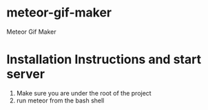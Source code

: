 # meteor-gif-maker
Meteor Gif Maker

# Installation Instructions and start server #
1. Make sure you are under the root of the project
2. run meteor from the bash shell
